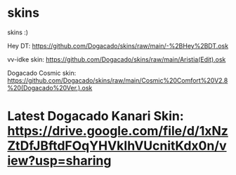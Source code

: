 # skins
skins :)

Hey DT: https://github.com/Dogacado/skins/raw/main/-%2BHey%2BDT.osk

vv-idke skin: https://github.com/Dogacado/skins/raw/main/Aristia(Edit).osk

Dogacado Cosmic skin: https://github.com/Dogacado/skins/raw/main/Cosmic%20Comfort%20V2.8%20(Dogacado%20Ver.).osk

# Latest Dogacado Kanari Skin: https://drive.google.com/file/d/1xNzZtDfJBftdFOqYHVkIhVUcnitKdx0n/view?usp=sharing
